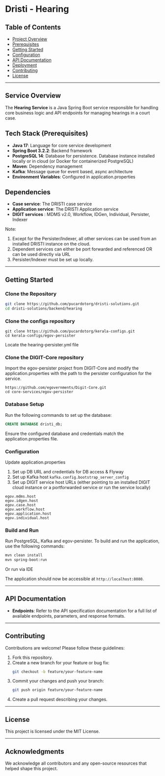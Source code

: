 
# Dristi - Hearing

## Table of Contents

- [Project Overview](#service-overview)
- [Prerequisites](#prerequisites)
- [Getting Started](#getting-started)
- [Configuration](#configuration)
- [API Documentation](#api-documentation)
- [Deployment](#deployment)
- [Contributing](#contributing)
- [License](#license)

---

## Service Overview

The **Hearing Service** is a Java Spring Boot service responsible for handling core business logic and API endpoints for managing hearings in a court case. 

## Tech Stack (Prerequisites)

- **Java 17**: Language for core service development
- **Spring Boot 3.2.2**: Backend framework
- **PostgreSQL 14**: Database for persistence. Database instance installed locally or in cloud (or Docker for containerized PostgreSQL)
- **Maven**: Dependency management
- **Kafka**: Message queue for event based, async architecture
- **Environment Variables**: Configured in application.properties

## Dependencies

- **Case service**: The DRISTI case service 
- **Application service**: The DRISTI Application service
- **DIGIT services** : MDMS v2.0, Workflow, IDGen, Individual, Persister, Indexer

Note:
1. Except for the Persister/Indexer, all other services can be used from an installed DRISTI instance on the cloud.
2. Dependent services can either be port forwarded and referenced OR can be used directly via URL
3. Persister/Indexer must be set up locally.

---

## Getting Started

### Clone the Repository

```bash
git clone https://github.com/pucardotorg/dristi-solutions.git
cd dristi-solutions/backend/hearing
```

### Clone the configs repository
```
git clone https://github.com/pucardotorg/kerala-configs.git
cd kerala-configs/egov-persister
```
Locate the hearing-persister.yml file

### Clone the DIGIT-Core repository
Import the egov-persister project from DIGIT-Core and modify the application.properties with the path to the persister configuration for the service. 
```
https://github.com/egovernments/Digit-Core.git
cd core-services/egov-persister
```

### Database Setup

Run the following commands to set up the database:

```sql
CREATE DATABASE dristi_db;
```

Ensure the configured database and credentials match the application.properties file.


### Configuration

Update application.properties
1. Set up DB URL and credentials for DB access & Flyway
2. Set up Kafka host
```kafka.config.bootstrap_server_config```
3. Set up DIGIT service host URLs (either pointing to an installed DIGIT cloud instance or a portforwarded service or run the service locally)

```
egov.mdms.host
egov.idgen.host
egov.case.host
egov.workflow.host
egov.application.host
egov.individual.host
```

### Build and Run

Run PostgreSQL, Kafka and egov-persister. To build and run the application, use the following commands:

```bash
mvn clean install
mvn spring-boot:run
```

Or run via IDE

The application should now be accessible at `http://localhost:8080`.

---

## API Documentation

- **Endpoints**: Refer to the API specification documentation for a full list of available endpoints, parameters, and response formats.

---

## Contributing

Contributions are welcome! Please follow these guidelines:

1. Fork this repository.
2. Create a new branch for your feature or bug fix:
   ```bash
   git checkout -b feature/your-feature-name
   ```
3. Commit your changes and push your branch:
   ```bash
   git push origin feature/your-feature-name
   ```
4. Create a pull request describing your changes.

---

## License

This project is licensed under the MIT License.

---

## Acknowledgments

We acknowledge all contributors and any open-source resources that helped shape this project.

